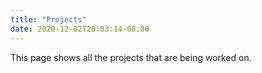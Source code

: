 ```yaml
---
title: "Projects"
date: 2020-12-02T20:03:14-08:00
---
```

This page shows all the projects that are being worked on.
